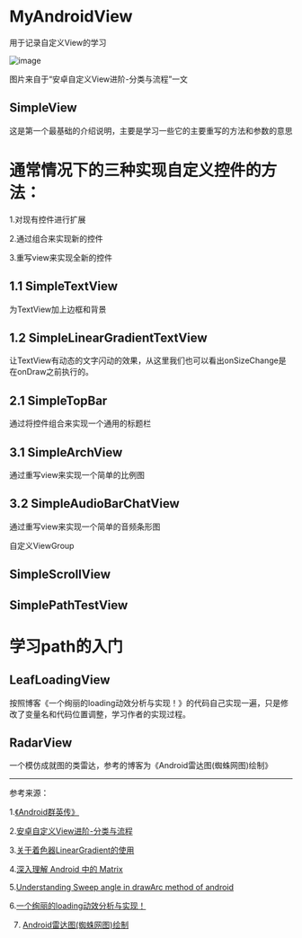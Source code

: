 # MyAndroidView
用于记录自定义View的学习

![image](https://github.com/JDNew/MyAndroidView/blob/master/app/src/main/res/mipmap-hdpi/process.jpg)

图片来自于“安卓自定义View进阶-分类与流程”一文

## SimpleView
这是第一个最基础的介绍说明，主要是学习一些它的主要重写的方法和参数的意思

# 通常情况下的三种实现自定义控件的方法：
1.对现有控件进行扩展

2.通过组合来实现新的控件

3.重写view来实现全新的控件


## 1.1 SimpleTextView
   为TextView加上边框和背景
## 1.2 SimpleLinearGradientTextView
   让TextView有动态的文字闪动的效果，从这里我们也可以看出onSizeChange是在onDraw之前执行的。

## 2.1 SimpleTopBar
   通过将控件组合来实现一个通用的标题栏

## 3.1 SimpleArchView
   通过重写view来实现一个简单的比例图

## 3.2 SimpleAudioBarChatView
   通过重写view来实现一个简单的音频条形图

自定义ViewGroup
## SimpleScrollView

## SimplePathTestView


# 学习path的入门
## LeafLoadingView
按照博客《一个绚丽的loading动效分析与实现！》的代码自己实现一遍，只是修改了变量名和代码位置调整，学习作者的实现过程。

## RadarView
一个模仿成就图的类雷达，参考的博客为《Android雷达图(蜘蛛网图)绘制》

-----------

参考来源：

1.[《Android群英传》](https://book.douban.com/subject/26599539/)

2.[安卓自定义View进阶-分类与流程](http://www.gcssloop.com/customview/CustomViewProcess)

3.[关于着色器LinearGradient的使用](http://blog.csdn.net/u012702547/article/details/50821044)

4.[深入理解 Android 中的 Matrix](http://www.jianshu.com/p/6aa6080373ab)

5.[Understanding Sweep angle in drawArc method of android](http://www.cumulations.com/blogs/5/Understanding-Sweep-angle-in-drawArc-method-of-android)

6.[一个绚丽的loading动效分析与实现！](http://blog.csdn.net/tianjian4592/article/details/44538605)

7. [Android雷达图(蜘蛛网图)绘制](http://blog.csdn.net/crazy__chen/article/details/50163693)